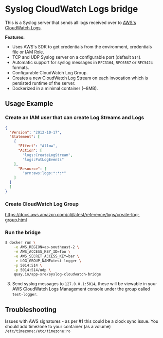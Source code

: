 # Syslog CloudWatch Logs bridge

This is a Syslog server that sends all logs received over to [AWS's CloudWatch Logs](https://aws.amazon.com/cloudwatch/details/#log-monitoring).

**Features:**

* Uses AWS's SDK to get credentials from the environment, credentials file or IAM Role.
* TCP and UDP Syslog server on a configurable port (default `514`).
* Automatic support for syslog messages in `RFC3164`, `RFC6587` or `RFC5424` formats.
* Configurable CloudWatch Log Group.
* Creates a new CloudWatch Log Stream on each invocation which is persisted runtime of the server.
* Dockerized in a minimal container (~8MB).


## Usage Example

### Create an IAM user that can create Log Streams and Logs

```json
{
  "Version": "2012-10-17",
  "Statement": [
    {
      "Effect": "Allow",
      "Action": [
        "logs:CreateLogStream",
        "logs:PutLogEvents"
    ],
      "Resource": [
        "arn:aws:logs:*:*:*"
    ]
  }
  ]
}
```
### Create CloudWatch Log Group

https://docs.aws.amazon.com/cli/latest/reference/logs/create-log-group.html

### Run the bridge

```sh
$ docker run \
    -e AWS_REGION=ap-southeast-2 \
    -e AWS_ACCESS_KEY_ID=foo \
    -e AWS_SECRET_ACCESS_KEY=bar \
    -e LOG_GROUP_NAME=test-logger \
    -p 5014:514 \
    -p 5014:514/udp \
    quay.io/app-sre/syslog-cloudwatch-bridge
```

3. Send syslog messages to `127.0.0.1:5014`, these will be viewable in your AWS CloudWatch Logs Management console under the group called `test-logger`.

## Troubleshooting

Issues with AWS signatures - as per #1 this could be a clock sync issue. You should add timezone to your container (as a volume) `/etc/timezone:/etc/timezone:ro`
